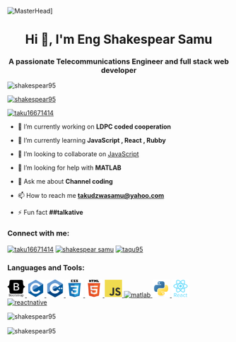 ![MasterHead](https://as2.ftcdn.net/v2/jpg/02/78/37/47/1000_F_278374738_ypRn0utOVnebuhmpSrDiwkzFsdqEm0aa.jpg)]
<h1 align="center">Hi 👋, I'm Eng Shakespear Samu</h1>
<h3 align="center">A passionate Telecommunications Engineer and full stack web developer</h3>

<p align="left"> <img src="https://komarev.com/ghpvc/?username=shakespear95&label=Profile%20views&color=0e75b6&style=flat" alt="shakespear95" /> </p>

<p align="left"> <a href="https://github.com/ryo-ma/github-profile-trophy"><img src="https://github-profile-trophy.vercel.app/?username=shakespear95" alt="shakespear95" /></a> </p>

<p align="left"> <a href="https://twitter.com/taku16671414" target="blank"><img src="https://img.shields.io/twitter/follow/taku16671414?logo=twitter&style=for-the-badge" alt="taku16671414" /></a> </p>

- 🔭 I’m currently working on **LDPC coded cooperation**

- 🌱 I’m currently learning **JavaScript , React , Rubby**

- 👯 I’m looking to collaborate on [JavaScript](https://github.com/shakespear95/Awesome-books)

- 🤝 I’m looking for help with **MATLAB**

- 💬 Ask me about **Channel coding**

- 📫 How to reach me **takudzwasamu@yahoo.com**

- ⚡ Fun fact **##talkative**

<h3 align="left">Connect with me:</h3>
<p align="left">
<a href="https://twitter.com/taku16671414" target="blank"><img align="center" src="https://raw.githubusercontent.com/rahuldkjain/github-profile-readme-generator/master/src/images/icons/Social/twitter.svg" alt="taku16671414" height="30" width="40" /></a>
<a href="https://fb.com/shakespear samu" target="blank"><img align="center" src="https://raw.githubusercontent.com/rahuldkjain/github-profile-readme-generator/master/src/images/icons/Social/facebook.svg" alt="shakespear samu" height="30" width="40" /></a>
<a href="https://instagram.com/taqu95" target="blank"><img align="center" src="https://raw.githubusercontent.com/rahuldkjain/github-profile-readme-generator/master/src/images/icons/Social/instagram.svg" alt="taqu95" height="30" width="40" /></a>
</p>

<h3 align="left">Languages and Tools:</h3>
<p align="left"> <a href="https://getbootstrap.com" target="_blank" rel="noreferrer"> <img src="https://raw.githubusercontent.com/devicons/devicon/master/icons/bootstrap/bootstrap-plain-wordmark.svg" alt="bootstrap" width="40" height="40"/> </a> <a href="https://www.cprogramming.com/" target="_blank" rel="noreferrer"> <img src="https://raw.githubusercontent.com/devicons/devicon/master/icons/c/c-original.svg" alt="c" width="40" height="40"/> </a> <a href="https://www.w3schools.com/cpp/" target="_blank" rel="noreferrer"> <img src="https://raw.githubusercontent.com/devicons/devicon/master/icons/cplusplus/cplusplus-original.svg" alt="cplusplus" width="40" height="40"/> </a> <a href="https://www.w3schools.com/css/" target="_blank" rel="noreferrer"> <img src="https://raw.githubusercontent.com/devicons/devicon/master/icons/css3/css3-original-wordmark.svg" alt="css3" width="40" height="40"/> </a> <a href="https://www.w3.org/html/" target="_blank" rel="noreferrer"> <img src="https://raw.githubusercontent.com/devicons/devicon/master/icons/html5/html5-original-wordmark.svg" alt="html5" width="40" height="40"/> </a> <a href="https://developer.mozilla.org/en-US/docs/Web/JavaScript" target="_blank" rel="noreferrer"> <img src="https://raw.githubusercontent.com/devicons/devicon/master/icons/javascript/javascript-original.svg" alt="javascript" width="40" height="40"/> </a> <a href="https://www.mathworks.com/" target="_blank" rel="noreferrer"> <img src="https://upload.wikimedia.org/wikipedia/commons/2/21/Matlab_Logo.png" alt="matlab" width="40" height="40"/> </a> <a href="https://www.python.org" target="_blank" rel="noreferrer"> <img src="https://raw.githubusercontent.com/devicons/devicon/master/icons/python/python-original.svg" alt="python" width="40" height="40"/> </a> <a href="https://reactjs.org/" target="_blank" rel="noreferrer"> <img src="https://raw.githubusercontent.com/devicons/devicon/master/icons/react/react-original-wordmark.svg" alt="react" width="40" height="40"/> </a> <a href="https://reactnative.dev/" target="_blank" rel="noreferrer"> <img src="https://reactnative.dev/img/header_logo.svg" alt="reactnative" width="40" height="40"/> </a> </p>

<p><img align="center" src="https://github-readme-stats.vercel.app/api/top-langs?username=shakespear95&show_icons=true&locale=en&layout=compact" alt="shakespear95" /></p>

<p><img align="center" src="https://github-readme-streak-stats.herokuapp.com/?user=shakespear95&" alt="shakespear95" /></p>
